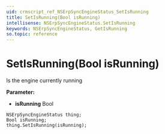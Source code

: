 ```yaml
---
uid: crmscript_ref_NSErpSyncEngineStatus_SetIsRunning
title: SetIsRunning(Bool isRunning)
intellisense: NSErpSyncEngineStatus.SetIsRunning
keywords: NSErpSyncEngineStatus, GetIsRunning
so.topic: reference
---
```


# SetIsRunning(Bool isRunning)

Is the engine currently running

**Parameter:** 
 - **isRunning** Bool

```crmscript
NSErpSyncEngineStatus thing;
Bool isRunning;
thing.SetIsRunning(isRunning);
```

